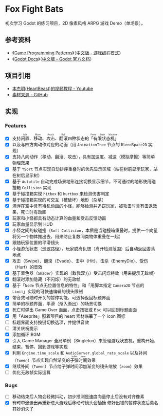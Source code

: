 # Fox Fight Bats

初次学习 Godot 的练习项目，2D 像素风格 ARPG 游戏 Demo（单场景）。

## 参考资料

- 《[Game Programming Patterns](http://gameprogrammingpatterns.com/)》（[中文版 - 游戏编程模式](https://gpp.tkchu.me/)）
- 《[Godot Docs](https://docs.godotengine.org/)》（[中文版 - Godot 官方文档](http://godot.pro/doc/index.html)）

## 项目引用

- [本杰明\(HeartBeast\)的视频教程 - Youtube](https://youtu.be/mAbG8Oi-SvQ)
- [素材来源 - GitHub](https://github.com/uheartbeast/youtube-tutorials)

## 实现

### Features

- [x] 支持<ruby><rb>闲置</rb><rp>（</rp><rt>Idle</rt><rp>）</rp></ruby>、<ruby><rb>移动</rb><rp>（</rp><rt>Move</rt><rp>）</rp></ruby>、<ruby><rb>攻击</rb><rp>（</rp><rt>Attack</rt><rp>）</rp></ruby>、<ruby><rb>翻滚</rb><rp>（</rp><rt>Roll</rt><rp>）</rp></ruby>四种状态的<ruby><rb>「有限状态机」</rb><rp>（</rp><rt>Finite State Machine</rt><rp>）</rp></ruby>
- [x] 以及与四方向动作对应的动画（用 `AnimationTree` 节点的 `BlendSpace2D` 实现）
- [x] 支持八向动作（移动、翻滚、攻击），具有加速度、减速（模拟摩擦）等简单物理效果
- [x] 基于 `YSort` 节点实现自动排序重叠时的优先显示区域（站在树前显示玩家，站在树后显示树）
- [x] 基于 `Autotile` 自动完成场景地形连接切换显示细节，不可通过的地形使用碰撞箱 `Collision` 实现
- [x] 基于碰撞箱实现 `hitbox` 和 `hurtbox` 来检测伤害判定
- [x] 基于碰撞箱实现的可交互（被破坏）地形（杂草）
- [x] 漂浮在空中具有待机动画的小怪，能够检测并追踪玩家，被攻击时具有击退效果，死亡时有动画
- [x] 玩家和小怪都具有动态计算的血量和受击反馈动画
- [x] 玩家血量显示到 HUD
- [x] 小怪之间的软碰撞（`Soft Collision`，本质是当碰撞箱重叠时，提供一个向量将另一个物体推出去，用来防止复数同类物体重叠在一起）
- [x] 跟随玩家位置的平滑镜头
- [x] 小怪游荡状态（巡逻路径），玩家脱离仇恨（离开检测范围）后自动返回游荡地点
- [x] 攻击（Swipe）、翻滚（Evade）、击中（Hit）、击杀（EnemyDie）、受伤（Hurt）的音效
- [x] 基于着色器（`Shader`）实现的（敌我双方）受击闪烁特效（用来提示无敌帧）
- [x] 翻滚时添加隐藏（不闪烁）的无敌帧
- [x] 基于「`Node` 节点无位置信息的特性」和「用脚本指定 `Camera2D` 节点的 `Limit`」实现的可快速编辑的镜头限制
- [x] 带音效可随时开关的暂停功能，可选择返回标题界面
- [x] 简单的标题界面，平滑（渐入渐出）的场景切换
- [x] 死亡时弹出 Game Over 画面，点击按钮或 <kbd>Esc</kbd> 可以回到标题画面
- [x] 用「Aseprite」照着项目的 heart 素材临摹了一个 icon 图标
- [ ] 标题界面支持按键切换选项，并提供音效
- [ ] 清关庆祝提示
- [x] 添加循环 BGM
- [x] 引入 Game Manager 全局单例（Singleton）来管理游戏状态机，重构开始，结束，暂停，回到游戏等实现
- [x] 利用 `Engine.time_scale` 和 `AudioServer.global_rate_scale` 以及补间（`Tween`）节点实现自然渐变的<ruby><rb>子弹时间</rb><rp>（</rp><rt>bullet time</rt><rp>）</rp></ruby>效果
- [x] 继续补间（`Tween`）节点给子弹时间添加渐变的镜头缩放（`zoom`）效果
- [ ] 优化无敌帧实际运算

### Bugs

- [ ] 移动结束后人物会轻微抖动，初步推测是速度向量停止后没有对齐像素
- [x] ~~有时中途退出再重新进入游戏后移动时镜头会抽搐~~ 修好出错的暂停状态后莫名其妙消失了
